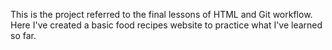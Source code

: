 This is the project referred to the final lessons of HTML and Git workflow.
Here I've created a basic food recipes website to practice what I've learned so far.
